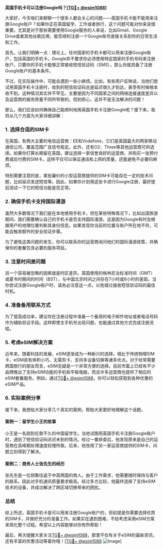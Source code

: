 **英国手机卡可以注册Google吗？[[TG💪+ @esim1088](https://t.me/s/esim1088)]**

大家好，今天咱们来聊聊一个很多人都会关心的问题——英国手机卡能不能用来注册Google账户？如果你正在英国留学、工作或者旅行，这个问题可能对你来说很重要。尤其是对于那些需要使用Google服务的人来说，比如Gmail、Google Drive或者其他谷歌应用，能否顺利注册一个Google账号直接关系到你的日常生活和工作。

首先，让我们明确一点：理论上，任何国家的手机卡都可以用来注册Google账户，包括英国的手机卡。Google并不要求你必须使用特定国家的手机号码来注册账户。只要你的手机卡能够正常接收短信验证码（SMS），那么你就具备了注册Google账户的基本条件。

不过，在实际操作中，可能会遇到一些小麻烦。比如，有些用户反映说，当他们尝试用英国手机卡注册时，收到的短信验证码总是延迟很久才到达，甚至有时候根本收不到。这种情况其实并不罕见，主要是因为不同国家之间的网络连接速度差异以及运营商的服务质量不同所导致的。但别担心，这并不是无法解决的问题！

那么，我们应该如何确保自己能顺利地用英国手机卡注册Google呢？接下来，我将从几个方面为大家详细讲解：

### **1. 选择合适的SIM卡**
在英国，有两大主要的电信运营商：EE和Vodafone，它们是英国最大的两家移动通信公司，覆盖范围广且信号稳定。此外，还有O2、Three等其他运营商可供选择。如果你打算长期留在英国，建议选择一家信誉良好的运营商，并购买一张预付费或后付费的SIM卡。这样不仅可以保证通话和上网的质量，还能避免不必要的麻烦。

特别需要注意的是，某些廉价的小型运营商提供的SIM卡可能存在一定的技术问题，比如延迟发送短信等。因此，如果你计划用这张卡进行Google注册，最好提前测试一下它的短信功能是否正常。

### **2. 确保手机卡支持国际漫游**
虽然大多数情况下我们是在本地使用手机卡，但在某些特殊情况下，比如出国旅游期间，我们需要确认自己的手机卡是否支持国际漫游。这是因为Google有时会根据用户的地理位置判断其身份信息。如果发现你当前的位置与账户所在地不符，可能会触发额外的安全验证步骤。

为了避免这类问题的发生，你可以联系你的运营商询问他们的国际漫游政策，并确保你的套餐包含必要的服务项目。

### **3. 注意时间差问题**
另一个容易被忽略的因素就是时区差异。英国使用的格林尼治标准时间（GMT）或夏令时期间的时间（BST），与中国北京时间之间存在7小时或8小时的差距。当你尝试注册Google账户时，请务必注意这一点，以免错过接收短信验证码的最佳时机。

### **4. 准备备用联系方式**
为了提高成功率，建议你在注册过程中准备一个备用的电子邮件地址或者电话号码作为辅助验证手段。这样即使主手机号出现问题，也能通过其他方式完成注册流程。

### **5. 考虑eSIM解决方案**
近年来，随着科技的发展，eSIM逐渐成为一种新兴的选择。相比于传统物理SIM卡，eSIM具有体积小巧、无需剪卡、支持多设备切换等诸多优点。对于经常需要跨国旅行的朋友而言，eSIM无疑是一个非常方便的选择。目前市面上已经有不少品牌推出了支持eSIM功能的手机和平板电脑，而且许多运营商也提供了相应的eSIM套餐服务。例如，通过[TG💪+ @esim1088](https://t.me/s/esim1088)，你可以轻松获取到各种优惠的eSIM产品。

### **6. 实际案例分享**
接下来，我想给大家分享几个真实的案例，帮助大家更好地理解这个话题。

#### 案例一：留学生小王的故事
小王是一名刚到伦敦不久的中国留学生。当他试图用英国手机卡注册Google账户时，遇到了短信验证码迟迟未到的情况。经过一番排查后，他发现原来是自己的运营商在高峰期处理速度较慢所致。后来，他改用了另一家运营商提供的SIM卡，问题立刻得到了解决。

#### 案例二：商务人士张先生的经历
张先生是一位频繁往返于中英两国的商人。由于工作需求，他需要随时保持与客户的联系，因此对手机通讯质量要求极高。经过多方比较，他最终选择了支持eSIM技术的设备，并成功解决了跨区域切换带来的困扰。

### **总结**
综上所述，英国手机卡是可以用来注册Google账户的，但前提是你需要选择优质的SIM卡，并做好充分的准备工作。如果实在遇到困难，不妨考虑采用eSIM方案来简化整个过程。希望以上内容能够对你有所帮助！

最后，再次提醒大家关注[TG💪+ @esim1088](https://t.me/s/esim1088)，那里不仅有关于eSIM的最新资讯，还有丰富的优惠活动等着你哦！[[TG💪+ @esim1088](https://t.me/s/esim1088) ![Image](https://i.postimg.cc/4NQfJmqS/Snipaste-2025-05-13-00-14-12.png)]
